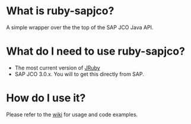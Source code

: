 # What is ruby-sapjco?

A simple wrapper over the the top of the SAP JCO Java API.

# What do I need to use ruby-sapjco?

* The most current version of [JRuby](http://jruby.org/download)
* SAP JCO 3.0.x.  You will to get this directly from SAP.

# How do I use it?

Please refer to the [wiki](https://github.com/scottweaver/ruby-sapjco/wiki) for usage and code examples.